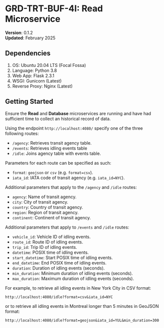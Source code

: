 # GRD-TRT-BUF-4I: Read Microservice

__Version__: 0.1.2<br>
__Updated__: February 2025

## Dependencies
1. OS: Ubuntu 20.04 LTS (Focal Fossa)
2. Language: Python 3.8 
3. Web App: Flask 2.3.1
4. WSGI: Gunicorn (Latest)
5. Reverse Proxy: Nginx (Latest)

## Getting Started
Ensure the __Read__ and __Database__ microservices are running and have had sufficient time to collect an historical record of data.

Using the endpoint `http://localhost:4080/` specify one of the three following routes:
- `/agency`: Retrieves transit agency table.
- `/events`: Retrieves idling events table
- `/idle`: Joins agency table with events table.

Parameters for each route can be specified as such:
- `format`: `geojson` or `csv` (e.g. `format=csv`).
- `iata_id`: IATA code of transit agency (e.g. `iata_id=NYC`).

Additional parameters that apply to the `/agency` and `/idle` routes:
- `agency`: Name of transit agency.
- `city`: City of transit agency.
- `country`: Country of transit agency.
- `region`: Region of transit agency.
- `continent`: Continent of transit agency.

Additional parameters that apply to `/events` and `/idle` routes:
- `vehicle_id`: Vehicle ID of idling events.
- `route_id`: Route ID of idling events.
- `trip_id`: Trip ID of idling events.
- `datetime`: POSIX time of idling events.
- `start_datetime`: Start POSIX time of idling events.
- `end_datetime`: End POSIX time of idling events.
- `duration`: Duration of idling events (seconds).
- `min_duration`: Minimum duration of idling events (seconds).
- `max_duration`: Maximum duration of idling events (seconds).

For example, to retrieve all idling events in New York City in CSV format:
```
http://localhost:4080/idle?format=csv&iata_id=NYC
```

or to retrieve all idling events in Montreal longer than 5 minutes in GeoJSON format:
```
http://localhost:4080/idle?format=geojson&iata_id=YUL&min_duration=300
```
